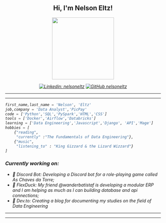 <div align = 'center'>

## Hi, I'm Nelson Eltz!


 <img src='https://avataaars.io/?avatarStyle=Circle&topType=ShortHairShortFlat&accessoriesType=Blank&hairColor=BrownDark&facialHairType=BeardLight&facialHairColor=BrownDark&clotheType=Hoodie&clotheColor=Black&eyeType=Default&eyebrowType=DefaultNatural&mouthType=Default&skinColor=Light'
 height = 200/></div>

<div >
<em align='center'>

[![Linkedin: nelsoneltz](https://img.shields.io/badge/-nelsoneltz-blue?style=flat-square&logo=Linkedin&logoColor=white&link=https://www.linkedin.com/in/thaianebraga/)](https://www.linkedin.com/in/nelsoneltz/)
[![GitHub nelsoneltz](https://img.shields.io/github/followers/nelsoneltz?label=follow&style=social)](https://github.com/nelsoneltz)

</div>

---
---

<!-- <div >
<img src="intro.gif" align = 'right' height=400>
</div> -->

<div ><em align = 'left'>

```python
first_name,last_name = 'Nelson', 'Eltz'
job,company = 'Data Analyst','PicPay'
code = ['Python','SQL','PySpark','HTML','CSS']
tools = ['Docker','Airflow','Databricks']
learning = ['Data Engineering','Javascript','Django', 'API','Mage']
hobbies = [
    {"reading",
     "currently" :"The Fundamentals of Data Engineering"},
    {"music",
     "listening_to" : "King Gizzard & the Lizard Wizzard"}
]
```

</div>

### Currently working on:
- 🤖 Discord Bot: Developing a Discord bot for a role-playing game called As Chaves da Torre;
- 🦆 FlexDuck: My friend @wanderbatistaf is developing a modular ERP and I am helping as much as I can building database and api connections;
- 📕 Dev.to: Creating a blog for documenting my studies on the field of Data Engineering


---
---
